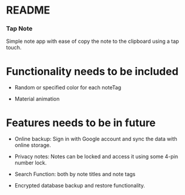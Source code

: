 # README #


### Tap Note ###

Simple note app with ease of copy the note to the clipboard using a tap touch.

# Functionality needs to be included #

* Random or specified color for each noteTag

* Material animation


# Features needs to be in future #

* Online backup:  Sign in with Google account and sync the data with online storage.

* Privacy notes: Notes can be locked and access it using some 4-pin number lock.

* Search Function: both by note titles and note tags

* Encrypted database backup and restore functionality.

